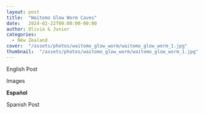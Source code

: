 ```yaml
---
layout: post
title:  "Waitomo Glow Worm Caves"
date:   2024-02-22T00:00:00-00:00
author: Olivia & Junior
categories:
  - New Zealand
cover:  "/assets/photos/waitomo_glow_worm/waitomo_glow_worm_1.jpg"
thumbnail:  "/assets/photos/waitomo_glow_worm/waitomo_glow_worm_1.jpg"
---
```


English Post

Images

__Español__

Spanish Post
